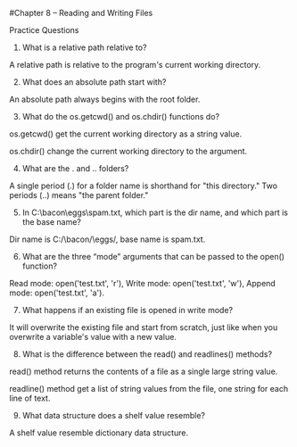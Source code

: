 #Chapter 8 – Reading and Writing Files

Practice Questions



1. What is a relative path relative to?

A relative path is relative to the program's current working directory.

2. What does an absolute path start with?

An absolute path always begins with the root folder.

3. What do the os.getcwd() and os.chdir() functions do?

os.getcwd() get the current working directory as a string value.

os.chdir() change the current working directory to the argument.

4. What are the . and .. folders?

A single period (.) for a folder name is shorthand for "this directory." Two periods (..) means "the parent folder."

5. In C:\\bacon\\eggs\\spam.txt, which part is the dir name, and which part is the base name?

Dir name is C:/\bacon/\eggs/, base name is spam.txt.

6. What are the three “mode” arguments that can be passed to the open() function?

Read mode: open('test.txt', 'r'),
Write mode: open('test.txt', 'w'),
Append mode: open('test.txt', 'a').

7. What happens if an existing file is opened in write mode?

It will overwrite the existing file and start from scratch, just like when you overwrite a variable's value with a new value.

8. What is the difference between the read() and readlines() methods?

read() method returns the contents of a file as a single large string value.

readline() method get a list of string values from the file, one string for each line of text.

9. What data structure does a shelf value resemble?

A shelf value resemble dictionary data structure.
